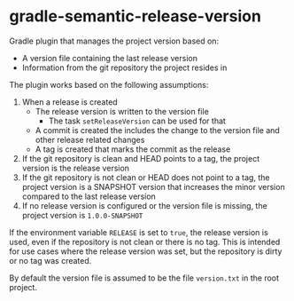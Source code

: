 gradle-semantic-release-version
===============================

Gradle plugin that manages the project version based on:

- A version file containing the last release version
- Information from the git repository the project resides in

The plugin works based on the following assumptions:

1. When a release is created
    - The release version is written to the version file
        - The task `setReleaseVersion` can be used for that
    - A commit is created the includes the change to the version file and other release related changes
    - A tag is created that marks the commit as the release
2. If the git repository is clean and HEAD points to a tag, the project version is the release version
3. If the git repository is not clean or HEAD does not point to a tag, the project version is a SNAPSHOT version that increases the minor version compared to the last release version
4. If no release version is configured or the version file is missing, the project version is `1.0.0-SNAPSHOT`

If the environment variable `RELEASE` is set to `true`, the release version is used, even if the repository is not clean or there is no tag.
This is intended for use cases where the release version was set, but the repository is dirty or no tag was created.

By default the version file is assumed to be the file `version.txt` in the root project.
